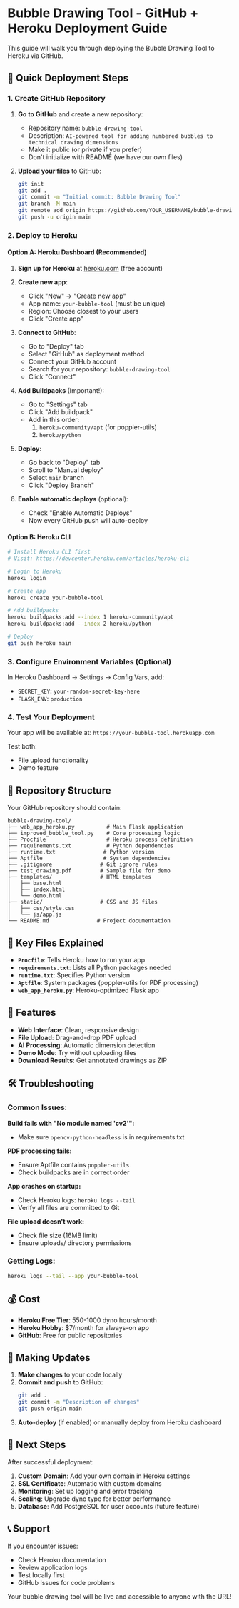 # Bubble Drawing Tool - GitHub + Heroku Deployment Guide

This guide will walk you through deploying the Bubble Drawing Tool to Heroku via GitHub.

## 🚀 Quick Deployment Steps

### 1. Create GitHub Repository

1. **Go to GitHub** and create a new repository:
   - Repository name: `bubble-drawing-tool`
   - Description: `AI-powered tool for adding numbered bubbles to technical drawing dimensions`
   - Make it public (or private if you prefer)
   - Don't initialize with README (we have our own files)

2. **Upload your files** to GitHub:
   ```bash
   git init
   git add .
   git commit -m "Initial commit: Bubble Drawing Tool"
   git branch -M main
   git remote add origin https://github.com/YOUR_USERNAME/bubble-drawing-tool.git
   git push -u origin main
   ```

### 2. Deploy to Heroku

#### Option A: Heroku Dashboard (Recommended)

1. **Sign up for Heroku** at [heroku.com](https://heroku.com) (free account)

2. **Create new app**:
   - Click "New" → "Create new app"
   - App name: `your-bubble-tool` (must be unique)
   - Region: Choose closest to your users
   - Click "Create app"

3. **Connect to GitHub**:
   - Go to "Deploy" tab
   - Select "GitHub" as deployment method
   - Connect your GitHub account
   - Search for your repository: `bubble-drawing-tool`
   - Click "Connect"

4. **Add Buildpacks** (Important!):
   - Go to "Settings" tab
   - Click "Add buildpack"
   - Add in this order:
     1. `heroku-community/apt` (for poppler-utils)
     2. `heroku/python`

5. **Deploy**:
   - Go back to "Deploy" tab
   - Scroll to "Manual deploy"
   - Select `main` branch
   - Click "Deploy Branch"

6. **Enable automatic deploys** (optional):
   - Check "Enable Automatic Deploys"
   - Now every GitHub push will auto-deploy

#### Option B: Heroku CLI

```bash
# Install Heroku CLI first
# Visit: https://devcenter.heroku.com/articles/heroku-cli

# Login to Heroku
heroku login

# Create app
heroku create your-bubble-tool

# Add buildpacks
heroku buildpacks:add --index 1 heroku-community/apt
heroku buildpacks:add --index 2 heroku/python

# Deploy
git push heroku main
```

### 3. Configure Environment Variables (Optional)

In Heroku Dashboard → Settings → Config Vars, add:
- `SECRET_KEY`: `your-random-secret-key-here`
- `FLASK_ENV`: `production`

### 4. Test Your Deployment

Your app will be available at: `https://your-bubble-tool.herokuapp.com`

Test both:
- File upload functionality
- Demo feature

## 📁 Repository Structure

Your GitHub repository should contain:

```
bubble-drawing-tool/
├── web_app_heroku.py          # Main Flask application
├── improved_bubble_tool.py    # Core processing logic
├── Procfile                   # Heroku process definition
├── requirements.txt           # Python dependencies
├── runtime.txt               # Python version
├── Aptfile                   # System dependencies
├── .gitignore               # Git ignore rules
├── test_drawing.pdf         # Sample file for demo
├── templates/               # HTML templates
│   ├── base.html
│   ├── index.html
│   └── demo.html
├── static/                  # CSS and JS files
│   ├── css/style.css
│   └── js/app.js
└── README.md               # Project documentation
```

## 🔧 Key Files Explained

- **`Procfile`**: Tells Heroku how to run your app
- **`requirements.txt`**: Lists all Python packages needed
- **`runtime.txt`**: Specifies Python version
- **`Aptfile`**: System packages (poppler-utils for PDF processing)
- **`web_app_heroku.py`**: Heroku-optimized Flask app

## 🌟 Features

- **Web Interface**: Clean, responsive design
- **File Upload**: Drag-and-drop PDF upload
- **AI Processing**: Automatic dimension detection
- **Demo Mode**: Try without uploading files
- **Download Results**: Get annotated drawings as ZIP

## 🛠️ Troubleshooting

### Common Issues:

**Build fails with "No module named 'cv2'":**
- Make sure `opencv-python-headless` is in requirements.txt

**PDF processing fails:**
- Ensure Aptfile contains `poppler-utils`
- Check buildpacks are in correct order

**App crashes on startup:**
- Check Heroku logs: `heroku logs --tail`
- Verify all files are committed to Git

**File upload doesn't work:**
- Check file size (16MB limit)
- Ensure uploads/ directory permissions

### Getting Logs:
```bash
heroku logs --tail --app your-bubble-tool
```

## 💰 Cost

- **Heroku Free Tier**: 550-1000 dyno hours/month
- **Heroku Hobby**: $7/month for always-on app
- **GitHub**: Free for public repositories

## 🔄 Making Updates

1. **Make changes** to your code locally
2. **Commit and push** to GitHub:
   ```bash
   git add .
   git commit -m "Description of changes"
   git push origin main
   ```
3. **Auto-deploy** (if enabled) or manually deploy from Heroku dashboard

## 🎯 Next Steps

After successful deployment:

1. **Custom Domain**: Add your own domain in Heroku settings
2. **SSL Certificate**: Automatic with custom domains
3. **Monitoring**: Set up logging and error tracking
4. **Scaling**: Upgrade dyno type for better performance
5. **Database**: Add PostgreSQL for user accounts (future feature)

## 📞 Support

If you encounter issues:
- Check Heroku documentation
- Review application logs
- Test locally first
- GitHub Issues for code problems

Your bubble drawing tool will be live and accessible to anyone with the URL!

